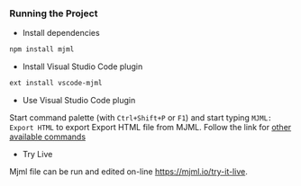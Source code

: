 ### Running the Project

- Install dependencies

```bash
npm install mjml
```

- Install Visual Studio Code plugin

```bash
ext install vscode-mjml
```

- Use Visual Studio Code plugin

Start command palette (with `Ctrl+Shift+P` or `F1`) and start typing `MJML: Export HTML` to export Export HTML file from MJML. Follow the link for [other available commands](https://github.com/attilabuti/vscode-mjml/blob/master/README.md)

- Try Live

Mjml file can be run and edited on-line https://mjml.io/try-it-live.
